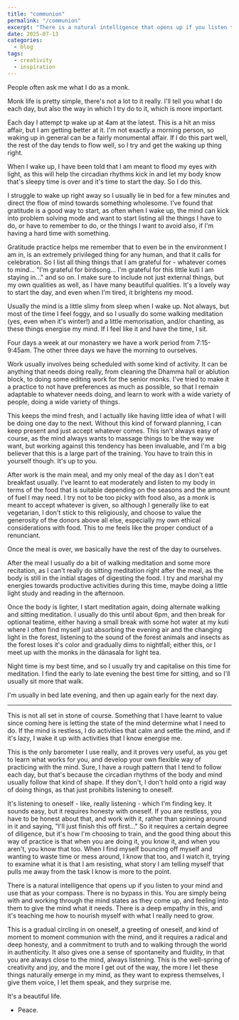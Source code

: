 ```yaml
---
title: "communion"
permalink: "/communion" 
excerpt: "There is a natural intelligence that opens up if you listen to your mind and use that as your compass."
date: 2025-07-13
categories:
  - blog
tags: 
  - creativity
  - inspiration
--- 
```

People often ask me what I do as a monk. 

Monk life is pretty simple, there's not a lot to it really. I'll tell you what I do each day, but also the way in which I try do to it, which is more important.

Each day I attempt tp wake up at 4am at the latest. This is a hit an miss affair, but I am getting better at it. I'm not exactly a morning person, so waking up in general can be a fairly monumental affair. If I do this part well, the rest of the day tends to flow well, so I try and get the waking up thing right.

When I wake up, I have been told that I am meant to flood my eyes with light, as this will help the circadian rhythms kick in and let my body know that's sleepy time is over and it's time to start the day. So I do this. 

I struggle to wake up right away so I usually lie in bed for a few minutes and direct the flow of mind towards something wholesome. I've found that gratitude is a good way to start, as often when I wake up, the mind can kick into problem solving mode and want to start listing all the things I have to do, or have to remember to do, or the things I want to avoid also, if I'm having a hard time with something.

Gratitude practice helps me remember that to even be in the environment I am in, is an extremely privileged thing for any human, and that it calls for celebration. So I list all thing things that I am grateful for - whatever comes to mind... "I'm grateful for birdsong... I'm grateful for this little kuti I am staying in..." and so on. I make sure to include not just external things, but my own qualities as well, as I have many beautiful qualities. It's a lovely way to start the day, and even when I'm tired, it brightens my mood. 

Usually the mind is a little slimy from sleep when I wake up. Not always, but most of the time I feel foggy, and so I usually do some walking meditation (yes, even when it's winter!) and a little memorisation, and/or chanting, as these things energise my mind. If I feel like it and have the time, I sit.

Four days a week at our monastery we have a work period from 7:15-9:45am. The other three days we have the morning to ourselves. 

Work usually involves being scheduled with some kind of activity. It can be anything that needs doing really, from cleaning the Dhamma hall or ablution block, to doing some editing work for the senior monks. I've tried to make it a practice to not have preferences as much as possible, so that I remain adaptable to whatever needs doing, and learn to work with a wide variety of people, doing a wide variety of things. 

This keeps the mind fresh, and I actually like having little idea of what I will be doing one day to the next. Without this kind of forward planning, I can keep present and just accept whatever comes. This isn't always easy of course, as the mind always wants to massage things to be the way we want, but working against this tendency has been invaluable, and I'm a big believer that this is a large part of the training. You have to train this in yourself though. It's up to you. 

After work is the main meal, and my only meal of the day as I don't eat breakfast usually. I've learnt to eat moderately and listen to my body in terms of the food that is suitable depending on the seasons and the amount of fuel I may need. I try not to be too picky with food also, as a monk is meant to accept whatever is given, so although I generally like to eat vegetarian, I don't stick to this religiously, and choose to value the generosity of the donors above all else, especially my own ethical considerations with food. This to me feels like the proper conduct of a renunciant.

Once the meal is over, we basically have the rest of the day to ourselves. 

After the meal I usually do a bit of walking meditation and some more recitation, as I can't really do sitting meditation right after the meal, as the body is still in the initial stages of digesting the food. I try and marshal my energies towards productive activities during this time, maybe doing a little light study and reading in the afternoon. 

Once the body is lighter, I start meditation again, doing alternate walking and sitting meditation. I usually do this until about 6pm, and then break for optional teatime, either having a small break with some hot water at my kuti where I often find myself just absorbing the evening air and the changing light in the forest, listening to the sound of the forest animals and insects as the forest loses it's color and gradually dims to nightfall; either this, or I meet up with the monks in the dānasala for light tea. 

Night time is my best time, and so I usually try and capitalise on this time for meditation. I find the early to late evening the best time for sitting, and so I'll usually sit more that walk. 

I'm usually in bed late evening, and then up again early for the next day.

---

This is not all set in stone of course. Something that I have learnt to value since coming here is letting the state of the mind determine what I need to do. If the mind is restless, I do activities that calm and settle the mind, and if it's lazy, I wake it up with activities that I know energise me. 

This is the only barometer I use really, and it proves very useful, as you get to learn what works for you, and develop your own flexible way of practicing with the mind. Sure, I have a rough pattern that I tend to follow each day, but that's because the circadian rhythms of the body and mind usually follow that kind of shape. If they don't, I don't hold onto a rigid way of doing things, as that just prohibits listening to oneself. 

It's listening to oneself - like, really listening - which I'm finding key. It sounds easy, but it requires honesty with oneself. If you are restless, you have to be honest about that, and work with it, rather than spinning around in it and saying, "I'll just finish this off first..." So it requires a certain degree of diligence, but it's how I'm choosing to train, and the good thing about this way of practice is that when you are doing it, you know it, and when you aren't, you know that too. When I find myself bouncing off myself and wanting to waste time or mess around, I know that too, and I watch it, trying to examine what it is that I am resisting, what story I am telling myself that pulls me away from the task I know is more to the point.  

There is a natural intelligence that opens up if you listen to your mind and use that as your compass. There is no bypass in this. You are simply being with and working through the mind states as they come up, and feeling into them to give the mind what it needs. There is a deep empathy in this, and it's teaching me how to nourish myself with what I really need to grow. 

This is a gradual circling in on oneself, a greeting of oneself, and kind of moment to moment communion with the mind, and it requires a radical and deep honesty, and a commitment to truth and to walking through the world in authenticity. It also gives one a sense of spontaneity and fluidity, in that you are always close to the mind, always listening. This is the well-spring of creativity and joy, and the more I get out of the way, the more I let these things naturally emerge in my mind, as they want to express themselves, I give them voice, I let them speak, and they surprise me. 

It's a beautiful life.  

- Peace. 




